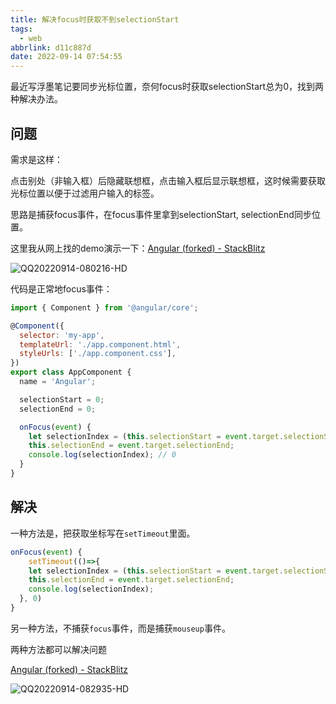 ```yaml
---
title: 解决focus时获取不到selectionStart
tags:
  - web
abbrlink: d11c887d
date: 2022-09-14 07:54:55
---
```


最近写浮墨笔记要同步光标位置，奈何focus时获取selectionStart总为0，找到两种解决办法。



## 问题

需求是这样：

点击别处（非输入框）后隐藏联想框，点击输入框后显示联想框，这时候需要获取光标位置以便于过滤用户输入的标签。

思路是捕获focus事件，在focus事件里拿到selectionStart, selectionEnd同步位置。

这里我从网上找的demo演示一下：[Angular (forked) - StackBlitz](https://stackblitz.com/edit/angular-ifvkuz?file=src%2Fapp%2Fapp.component.ts)

![QQ20220914-080216-HD](解决focus时获取不到selectionStart/QQ20220914-080216-HD.gif)

代码是正常地focus事件：

```javascript
import { Component } from '@angular/core';

@Component({
  selector: 'my-app',
  templateUrl: './app.component.html',
  styleUrls: ['./app.component.css'],
})
export class AppComponent {
  name = 'Angular';

  selectionStart = 0;
  selectionEnd = 0;

  onFocus(event) {
    let selectionIndex = (this.selectionStart = event.target.selectionStart);
    this.selectionEnd = event.target.selectionEnd;
    console.log(selectionIndex); // 0
  }
}
```

## 解决

一种方法是，把获取坐标写在`setTimeout`里面。

```javascript
onFocus(event) {
	setTimeout(()=>{
    let selectionIndex = (this.selectionStart = event.target.selectionStart);
    this.selectionEnd = event.target.selectionEnd;
    console.log(selectionIndex);
  }, 0)
}
```

另一种方法，不捕获`focus`事件，而是捕获`mouseup`事件。

两种方法都可以解决问题

[Angular (forked) - StackBlitz](https://stackblitz.com/edit/angular-wrphcs?file=src%2Fapp%2Fapp.component.html)

![QQ20220914-082935-HD](解决focus时获取不到selectionStart/QQ20220914-082935-HD.gif)
